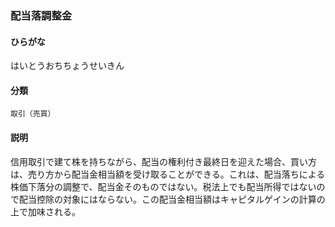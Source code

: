 <div style="display:none;">

## [あ行](securities-terms?id=あ行)
## [か行](securities-terms?id=か行)
## [さ行](securities-terms?id=さ行)
## [た行](securities-terms?id=た行)
## [な行](securities-terms?id=な行)
## [は行](securities-terms?id=は行)

</div>

### 配当落調整金

#### ひらがな

はいとうおちちょうせいきん

#### 分類

`取引（売買）`

#### 説明

信用取引で建て株を持ちながら、配当の権利付き最終日を迎えた場合、買い方は、売り方から配当金相当額を受け取ることができる。これは、配当落ちによる株価下落分の調整で、配当金そのものではない。税法上でも配当所得ではないので配当控除の対象にはならない。この配当金相当額はキャピタルゲインの計算の上で加味される。

<div style="display:none;">

## [ま行](securities-terms?id=ま行)
## [や行](securities-terms?id=や行)
## [ら行](securities-terms?id=ら行)
## [わ行](securities-terms?id=わ行)
## [英数字・記号](securities-terms?id=英数字・記号)

</div>


